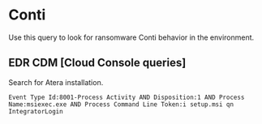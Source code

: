 # Conti

Use this query to look for ransomware Conti behavior in the environment.

## EDR CDM [Cloud Console queries]

Search for Atera installation.

```
Event Type Id:8001-Process Activity AND Disposition:1 AND Process Name:msiexec.exe AND Process Command Line Token:i setup.msi qn IntegratorLogin
```
